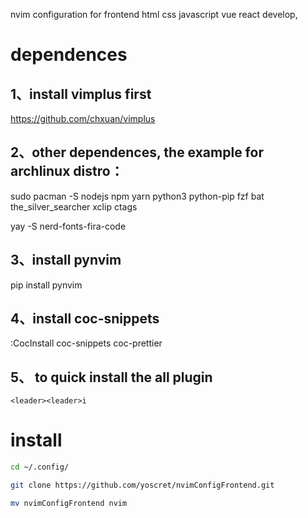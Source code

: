 nvim configuration for frontend html css javascript vue react develop,

# dependences

## 1、install vimplus first

https://github.com/chxuan/vimplus

## 2、other dependences, the example for archlinux distro：

sudo pacman -S nodejs npm yarn python3 python-pip fzf bat the_silver_searcher xclip ctags

yay -S nerd-fonts-fira-code

## 3、install pynvim

pip install pynvim

## 4、install coc-snippets

:CocInstall coc-snippets coc-prettier

## 5、 to quick install the all plugin
```
<leader><leader>i
```

# install

```bash
cd ~/.config/
```
```bash
git clone https://github.com/yoscret/nvimConfigFrontend.git
```
```bash
mv nvimConfigFrontend nvim
```
